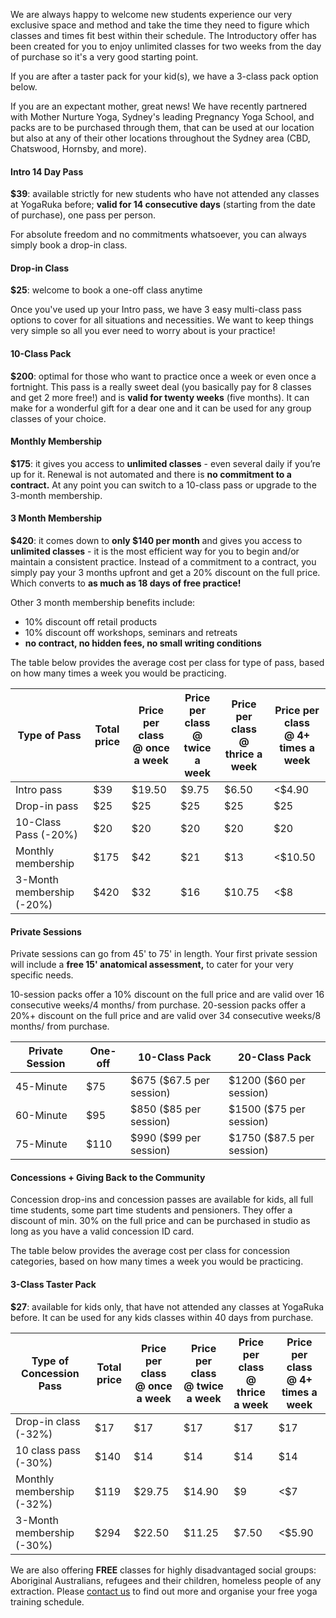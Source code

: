 We are always happy to welcome new students experience our very exclusive space and method and take the time they need to figure which classes and times fit best within their schedule. 
The Introductory offer has been created for you to enjoy unlimited classes for two weeks from the day of purchase so it's a very good starting point. 

If you are after a taster pack for your kid(s), we have a 3-class pack option below. 

If you are an expectant mother, great news! We have recently partnered with Mother Nurture Yoga, Sydney's leading Pregnancy Yoga School, and packs are to be purchased through them, that can be used at our location but also at any of their other locations throughout the Sydney area (CBD, Chatswood, Hornsby, and more). 


#### Intro 14 Day Pass

**$39**: available strictly for new students who have not attended any classes at YogaRuka before; **valid for 14 consecutive days** (starting from the date of purchase), one pass per person.

For absolute freedom and no commitments whatsoever, you can always simply book a drop-in class. 

#### Drop-in Class

**$25**: welcome to book a one-off class anytime


Once you've used up your Intro pass, we have 3 easy multi-class pass options to cover for all situations and necessities. 
We want to keep things very simple so all you ever need to worry about is your practice! 


#### 10-Class Pack

**$200**: optimal for those who want to practice once a week or even once a fortnight. This pass is a really sweet deal (you basically pay for 8 classes and get 2 more free!) and is **valid for twenty weeks** (five months). It can make for a wonderful gift for a dear one and it can be used for any group classes of your choice. 

#### Monthly Membership

**$175**: it gives you access to **unlimited classes** - even several daily if you’re up for it. Renewal is not automated and there is **no commitment to a contract.** At any point you can switch to a 10-class pass or upgrade to the 3-month membership. 

#### 3 Month Membership

**$420**: it comes down to **only $140 per month** and gives you access to **unlimited classes** - it is the most efficient way for you to begin and/or maintain a consistent practice. Instead of a commitment to a contract, you simply pay your 3 months upfront and get a 20% discount on the full price. Which converts to **as much as 18 days of free practice!**

Other 3 month membership benefits include:

- 10% discount off retail products
- 10% discount off workshops, seminars and retreats 
- **no contract, no hidden fees, no small writing conditions**


The table below provides the average cost per class for type of pass, based on how many times a week you would be practicing.

<div class="card m-top--md">
	<table class="table">
		<thead>
			<tr>
				<th>Type of Pass</th>
				<th>Total price</th>
				<th>
					Price per class<br>
					@ once a week
				</th>
				<th>
					Price per class<br>
					@ twice a week
				</th>
				<th>
					Price per class<br>
					@ thrice a week
				</th>
				<th>
					Price per class<br>
					@ 4+ times a week
				</th>
			</tr>
		</thead>
		<tbody>
			<tr>
				<td>Intro pass</td>
				<td>$39</td>
				<td>$19.50</td>
				<td>$9.75</td>
				<td>$6.50</td>
				<td>&lt;$4.90</td>
			</tr>
			<tr>
				<td>Drop-in pass</td>
				<td>$25</td>
				<td>$25</td>
				<td>$25</td>
				<td>$25</td>
				<td>$25</td>
			</tr>
			<tr>
				<td>10-Class Pass (-20%)</td>
				<td>$20</td>
				<td>$20</td>
				<td>$20</td>
				<td>$20</td>
				<td>$20</td>
			</tr>
			<tr>
				<td>Monthly membership</td>
				<td>$175</td>
				<td>$42</td>
				<td>$21</td>
				<td>$13</td>
				<td>&lt;$10.50</td>
			</tr>
			<tr>
				<td>3-Month membership (-20%)</td>
				<td>$420</td>
				<td>$32</td>
				<td>$16</td>
				<td>$10.75</td>
				<td>&lt;$8</td>
			</tr>
		</tbody>
	</table>
</div>

#### Private Sessions 

Private sessions can go from 45' to 75' in length. Your first private session will include a **free 15' anatomical assessment,** to cater for your very specific needs. 
 
10-session packs offer a 10% discount on the full price and are valid over 16 consecutive weeks/4 months/ from purchase. 20-session packs offer a 20%+ discount on the full price and are valid over 34 consecutive weeks/8 months/ from purchase.


<div class="card m-top--md">
	<table class="table">
		<thead>
			<tr>
				<th>Private Session</th>
				<th>One-off</th>
				<th>
					10-Class Pack
				</th>
				<th>
					20-Class Pack
				</th>
			</tr>
		</thead>
		<tbody>
			<tr>
				<td>45-Minute</td>
				<td>$75</td>
				<td>$675 ($67.5 per session)</td>
				<td>$1200 ($60 per session)</td>
			</tr>
			<tr>
				<td>60-Minute</td>
				<td>$95</td>
				<td>$850 ($85 per session)</td>
				<td>$1500 ($75 per session)</td>
			</tr>
			<tr>
				<td>75-Minute</td>
				<td>$110</td>
				<td>$990 ($99 per session)</td>
				<td>$1750 ($87.5 per session)</td>
			</tr>
		</tbody>
	</table>
</div>



#### Concessions + Giving Back to the Community 

Concession drop-ins and concession passes are available for kids, all full time students, some part time students and pensioners. They offer a discount of min. 30% on the full price and can be purchased in studio as long as you have a valid concession ID card. 

The table below provides the average cost per class for concession categories, based on how many times a week you would be practicing. 

#### 3-Class Taster Pack

**$27**: available for kids only, that have not attended any classes at YogaRuka before. It can be used for any kids classes within 40 days from purchase. 

<div class="card m-top--md">
	<table class="table">
		<thead>
			<tr>
				<th>Type of Concession Pass</th>
				<th>Total price</th>
				<th>
					Price per class<br>
					@ once a week
				</th>
				<th>
					Price per class<br>
					@ twice a week
				</th>
              <th>
					Price per class<br>
					@ thrice a week
				</th>
				<th>
					Price per class<br>
					@ 4+ times a week
				</th>
			</tr>
		</thead>
		<tbody>
			<tr>
				<td>Drop-in class (-32%)</td>
				<td>$17</td>
				<td>$17</td>
				<td>$17</td>
                <td>$17</td>
                <td>$17</td>
			</tr>
			<tr>
				<td>10 class pass (-30%)</td>
				<td>$140</td>
				<td>$14</td>
				<td>$14</td>
                <td>$14</td>
                <td>$14</td>
			</tr>
          <tr>
				<td>Monthly membership (-32%)</td>
				<td>$119</td>
				<td>$29.75</td>
				<td>$14.90</td>
                <td>$9</td>
                <td>&lt;$7</td>
			</tr>
			<tr>
				<td>3-Month membership (-30%)</td>
				<td>$294</td>
				<td>$22.50</td>
				<td>$11.25</td>
                <td>$7.50</td>
                <td>&lt;$5.90</td>
			</tr>
		</tbody>
	</table>
</div>

We are also offering **FREE** classes for highly disadvantaged social groups: Aboriginal Australians, refugees and their children, homeless people of any extraction. Please [contact us](/contact/) to find out more and organise your free yoga training schedule.
